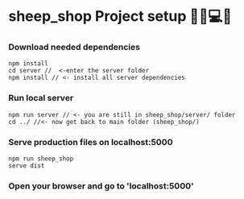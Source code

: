 # sheep_shop Project setup 🐑🌈💻✨

### Download needed dependencies
```
npm install 
cd server //  <-enter the server folder
npm install // <- install all server dependencies
```

### Run local server
```
npm run server // <- you are still in sheep_shop/server/ folder
cd ../ //<- now get back to main folder (sheep_shop/)

```

### Serve production files on localhost:5000
```
npm run sheep_shop
serve dist
```

### Open your browser and go to 'localhost:5000'

